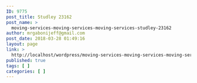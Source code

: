 ```yaml
---
ID: 9775
post_title: Studley 23162
post_name: >
  moving-services-moving-services-moving-services-studley-23162
author: mrgabonijeff@gmail.com
post_date: 2018-03-28 01:49:16
layout: page
link: >
  http://localhost/wordpress/moving-services-moving-services-moving-services-studley-23162/
published: true
tags: [ ]
categories: [ ]
---
```

